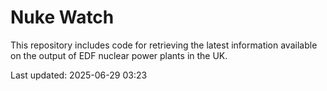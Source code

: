 # Nuke Watch

This repository includes code for retrieving the latest information available on the output of EDF nuclear power plants in the UK.

Last updated: 2025-06-29 03:23